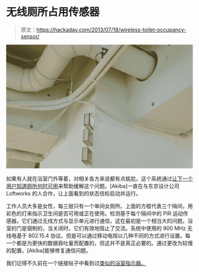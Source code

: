 # 无线厕所占用传感器

> 原文：<https://hackaday.com/2013/07/18/wireless-toilet-occupancy-sensor/>

![toilet-occupancy-sensor](img/bbc41728d09dc82c8541e629af87f51c.png)

如果有人就在浴室门外等着，对相关各方来说都有点尴尬。这个系统通过[让下一个用户知道厕所何时可用](http://www.freaklabs.org/index.php/Blog/Misc/Loftworks-Womens-Toilet-Sensor-Project.html)来帮助缓解这个问题。[Akiba]一直在与东京设计公司 Loftworks 的人合作，让上面看到的状态信标启动并运行。

工作人员大多是女性，每三层只有一个单间女厕所。上面的方框代表三个隔间，用彩色的灯来指示卫生间是否可用或正在使用。检测基于每个隔间中的 PIR 运动传感器。它们通过无线方式与显示单元进行通信，这在最初是一个相当大的问题。浴室的门是钢制的，当关闭时，它们有效地阻止了交流。系统中使用的 900 MHz 无线电基于 802.15.4 协议。但是可以通过移动电阻以几种不同的方式进行设置。每一个都是为更快的数据吞吐量而配置的，但这并不是真正必要的。通过更改为较慢的配置，[Akiba]能够修复通信问题。

我们记得不久前在一个链接帖子中看到过[类似的浴室指示器。](http://hackaday.com/2009/11/22/hackaday-links-sunday-november-22-2009/)